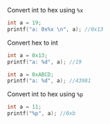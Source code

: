 Convert int to hex using ``%x``

```c
int a = 19;
printf("a: 0x%x \n", a); //0x13 
```

Convert hex to int

```c
int a = 0x13;
printf("a: %d", a); //19
```

```c
int a = 0xABCD;
printf("a: %d", a); //43981
```

Convert int to hex using ``%p``

```c
int a = 11;
printf("%p", a); //0xb
```
